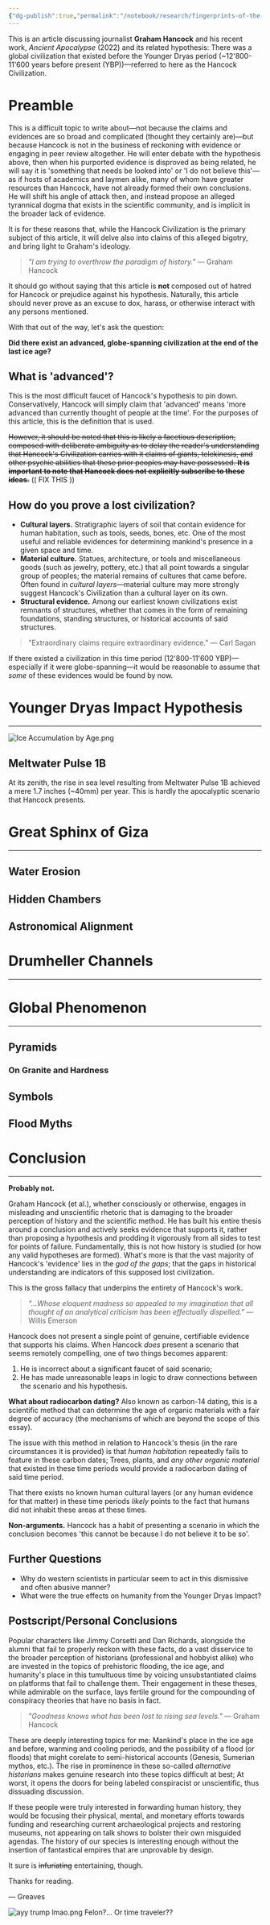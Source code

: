 ```yaml
---
{"dg-publish":true,"permalink":"/notebook/research/fingerprints-of-the-gods-draft-i/fingerprints-of-the-gods-draft-i/"}
---
```



This is an article discussing journalist **Graham Hancock** and his recent work, *Ancient Apocalypse* (2022) and its related hypothesis: There was a global civilization that existed before the Younger Dryas period (~12'800-11'600 years before present (YBP))—referred to here as the Hancock Civilization.

# Preamble
This is a difficult topic to write about—not because the claims and evidences are so broad and complicated (thought they certainly are)—but because Hancock is not in the business of reckoning with evidence or engaging in peer review altogether. He will enter debate with the hypothesis above, then when his purported evidence is disproved as being related, he will say it is 'something that needs be looked into' or 'I do not believe this'—as if hosts of academics and laymen alike, many of whom have greater resources than Hancock, have not already formed their own conclusions. He will shift his angle of attack then, and instead propose an alleged tyrannical dogma that exists in the scientific community, and is implicit in the broader lack of evidence.

It is for these reasons that, while the Hancock Civilization is the primary subject of this article, it will delve also into claims of this alleged bigotry, and bring light to Graham's ideology.

> *"I am trying to overthrow the paradigm of history."* — Graham Hancock

It should go without saying that this article is **not** composed out of hatred for Hancock or prejudice against his hypothesis. Naturally, this article should never prove as an excuse to dox, harass, or otherwise interact with any persons mentioned.

With that out of the way, let's ask the question:

**Did there exist an advanced, globe-spanning civilization at the end of the last ice age?**
## What is 'advanced'?
This is the most difficult faucet of Hancock's hypothesis to pin down. Conservatively, Hancock will simply claim that 'advanced' means 'more advanced than currently thought of people at the time'. For the purposes of this article, this is the definition that is used.

~~However, it should be noted that this is likely a facetious description, composed with deliberate ambiguity as to delay the reader's understanding that Hancock's Civilization carries with it claims of giants, telekinesis, and other psychic abilities that these prior peoples may have possessed. **It is important to note that Hancock does not explicitly subscribe to these ideas.**~~ (( FIX THIS ))
## How do you prove a lost civilization?
- **Cultural layers.** Stratigraphic layers of soil that contain evidence for human habitation, such as tools, seeds, bones, etc. One of the most useful and reliable evidences for determining mankind's presence in a given space and time.
- **Material culture.** Statues, architecture, or tools and miscellaneous goods (such as jewelry, pottery, etc.) that all point towards a singular group of peoples; the material remains of cultures that came before. Often found in *cultural layers*—material culture may more strongly suggest Hancock's Civilization than a cultural layer on its own.
- **Structural evidence.** Among our earliest known civilizations exist remnants of structures, whether that comes in the form of remaining foundations, standing structures, or historical accounts of said structures. 

> "Extraordinary claims require extraordinary evidence." — Carl Sagan

If there existed a civilization in this time period (12'800-11'600 YBP)—especially if it were globe-spanning—it would be reasonable to assume that *some* of these evidences would be found by now.
# Younger Dryas Impact Hypothesis
---
![Ice Accumulation by Age.png](/img/user/Attachments/Notebook%20Attachments/Ice%20Accumulation%20by%20Age.png)
## Meltwater Pulse 1B
At its zenith, the rise in sea level resulting from Meltwater Pulse 1B achieved a mere 1.7 inches (~40mm) per year. This is hardly the apocalyptic scenario that Hancock presents.
# Great Sphinx of Giza
---
## Water Erosion
## Hidden Chambers
## Astronomical Alignment
# Drumheller Channels
---
# Global Phenomenon
---
## Pyramids
### On Granite and Hardness
## Symbols
## Flood Myths
# Conclusion
---
**Probably not.**

Graham Hancock (et al.), whether consciously or otherwise, engages in misleading and unscientific rhetoric that is damaging to the broader perception of history and the scientific method. He has built his entire thesis around a conclusion and actively seeks evidence that supports it, rather than proposing a hypothesis and prodding it vigorously from all sides to test for points of failure. Fundamentally, this is not how history is studied (or how any valid hypotheses are formed). What's more is that the vast majority of Hancock's 'evidence' lies in the *god of the gaps*; that the gaps in historical understanding are indicators of this supposed lost civilization. 

This is the gross fallacy that underpins the entirety of Hancock's work.
> *"...Whose eloquent madness so appealed to my imagination that all thought of an analytical criticism has been effectually dispelled."* — Willis Emerson

Hancock does not present a single point of genuine, certifiable evidence that supports his claims. When Hancock *does* present a scenario that seems remotely compelling, one of two things becomes apparent:
1. He is incorrect about a significant faucet of said scenario;
2. He has made unreasonable leaps in logic to draw connections between the scenario and his hypothesis.

**What about radiocarbon dating?**
Also known as carbon-14 dating, this is a scientific method that can determine the age of organic materials with a fair degree of accuracy (the mechanisms of which are beyond the scope of this essay). 

The issue with this method in relation to Hancock's thesis (in the rare circumstances it is provided) is that *human habitation* repeatedly fails to feature in these carbon dates; Trees, plants, and *any other organic material* that existed in these time periods would provide a radiocarbon dating of said time period. 

That there exists no known human cultural layers (or any human evidence for that matter) in these time periods *likely* points to the fact that humans did not inhabit these areas at these times.

**Non-arguments.**
Hancock has a habit of presenting a scenario in which the conclusion becomes 'this cannot be because I do not believe it to be so'.

## Further Questions
- Why do western scientists in particular seem to act in this dismissive and often abusive manner?
- What were the true effects on humanity from the Younger Dryas Impact?
## Postscript/Personal Conclusions
Popular characters like Jimmy Corsetti and Dan Richards, alongside the alumni that fail to properly reckon with these facts, do a vast disservice to the broader perception of historians (professional and hobbyist alike) who are invested in the topics of prehistoric flooding, the ice age, and humanity's place in this tumultuous time by voicing unsubstantiated claims on platforms that fail to challenge them. Their engagement in these theses, while admirable on the surface, lays fertile ground for the compounding of conspiracy theories that have no basis in fact.

> *"Goodness knows what has been lost to rising sea levels."* — Graham Hancock

These are deeply interesting topics for me: Mankind's place in the ice age and before, warming and cooling periods, and the possibility of a flood (or floods) that might corelate to semi-historical accounts (Genesis, Sumerian mythos, etc.). The rise in prominence in these so-called *alternative historians* makes genuine research into these topics difficult at best; At worst, it opens the doors for being labeled conspiracist or unscientific, thus dissuading discussion.

If these people were truly interested in forwarding human history, they would be focusing their physical, mental, and monetary efforts towards funding and researching current archaeological projects and restoring museums, not appearing on talk shows to bolster their own misguided agendas. The history of our species is interesting enough without the insertion of fantastical empires that are unprovable by design.

It sure is ~~infuriating~~ entertaining, though.

Thanks for reading.

— Greaves

![ayy trump lmao.png](/img/user/Attachments/Notebook%20Attachments/ayy%20trump%20lmao.png)
Felon?... Or time traveler??